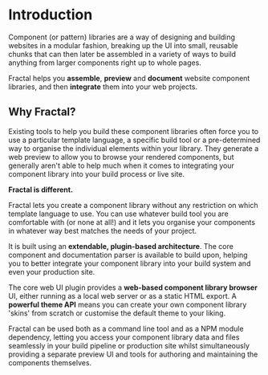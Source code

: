 # Introduction

Component (or pattern) libraries are a way of designing and building websites in a modular fashion, breaking up the UI into small, reusable chunks that can then later be assembled in a variety of ways to build anything from larger components right up to whole pages.

Fractal helps you **assemble**, **preview** and **document** website component libraries, and then **integrate** them into your web projects.

## Why Fractal?

Existing tools to help you build these component libraries often force you to use a particular template language, a specific build tool or a pre-determined way to organise the individual elements within your library. They generate a web preview to allow you to browse your rendered components, but generally aren't able to help much when it comes to integrating your component library into your build process or live site.

**Fractal is different.**

Fractal lets you create a component library without any restriction on which template language to use. You can use whatever build tool you are comfortable with (or none at all!) and it lets you organise your components in whatever way best matches the needs of your project. 

It is built using an **extendable, plugin-based architecture**. The core component and documentation parser is available to build upon, helping you to better integrate your component library into your build system and even your production site.

The core web UI plugin provides a **web-based component library browser** UI, either running as a local web server or as a static HTML export. A **powerful theme API** means you can create your own component library 'skins' from scratch or customise the default theme to your liking.

Fractal can be used both as a command line tool and as a NPM module dependency, letting you access your component library data and files seamlessly in your build pipeline or production site whilst simultaneously providing a separate preview UI and tools for authoring and maintaining the components themselves.
